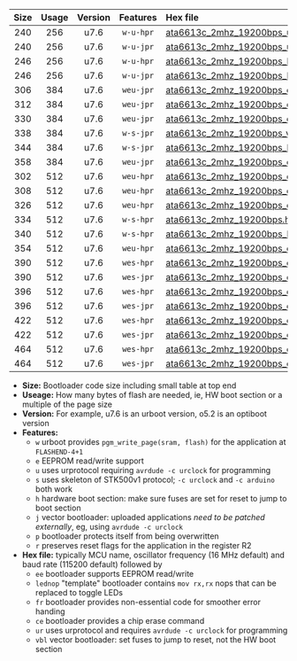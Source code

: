 |Size|Usage|Version|Features|Hex file|
|:-:|:-:|:-:|:-:|:--|
|240|256|u7.6|`w-u-hpr`|[ata6613c_2mhz_19200bps_ur.hex](https://raw.githubusercontent.com/stefanrueger/urboot/main//ata6613c_2mhz_19200bps_ur.hex)|
|240|256|u7.6|`w-u-jpr`|[ata6613c_2mhz_19200bps_ur_vbl.hex](https://raw.githubusercontent.com/stefanrueger/urboot/main//ata6613c_2mhz_19200bps_ur_vbl.hex)|
|246|256|u7.6|`w-u-hpr`|[ata6613c_2mhz_19200bps_lednop_ur.hex](https://raw.githubusercontent.com/stefanrueger/urboot/main//ata6613c_2mhz_19200bps_lednop_ur.hex)|
|246|256|u7.6|`w-u-jpr`|[ata6613c_2mhz_19200bps_lednop_ur_vbl.hex](https://raw.githubusercontent.com/stefanrueger/urboot/main//ata6613c_2mhz_19200bps_lednop_ur_vbl.hex)|
|306|384|u7.6|`weu-jpr`|[ata6613c_2mhz_19200bps_ee_ur_vbl.hex](https://raw.githubusercontent.com/stefanrueger/urboot/main//ata6613c_2mhz_19200bps_ee_ur_vbl.hex)|
|312|384|u7.6|`weu-jpr`|[ata6613c_2mhz_19200bps_ee_lednop_ur_vbl.hex](https://raw.githubusercontent.com/stefanrueger/urboot/main//ata6613c_2mhz_19200bps_ee_lednop_ur_vbl.hex)|
|330|384|u7.6|`weu-jpr`|[ata6613c_2mhz_19200bps_ee_lednop_fr_ur_vbl.hex](https://raw.githubusercontent.com/stefanrueger/urboot/main//ata6613c_2mhz_19200bps_ee_lednop_fr_ur_vbl.hex)|
|338|384|u7.6|`w-s-jpr`|[ata6613c_2mhz_19200bps_vbl.hex](https://raw.githubusercontent.com/stefanrueger/urboot/main//ata6613c_2mhz_19200bps_vbl.hex)|
|344|384|u7.6|`w-s-jpr`|[ata6613c_2mhz_19200bps_lednop_vbl.hex](https://raw.githubusercontent.com/stefanrueger/urboot/main//ata6613c_2mhz_19200bps_lednop_vbl.hex)|
|358|384|u7.6|`weu-jpr`|[ata6613c_2mhz_19200bps_ee_lednop_fr_ce_ur_vbl.hex](https://raw.githubusercontent.com/stefanrueger/urboot/main//ata6613c_2mhz_19200bps_ee_lednop_fr_ce_ur_vbl.hex)|
|302|512|u7.6|`weu-hpr`|[ata6613c_2mhz_19200bps_ee_ur.hex](https://raw.githubusercontent.com/stefanrueger/urboot/main//ata6613c_2mhz_19200bps_ee_ur.hex)|
|308|512|u7.6|`weu-hpr`|[ata6613c_2mhz_19200bps_ee_lednop_ur.hex](https://raw.githubusercontent.com/stefanrueger/urboot/main//ata6613c_2mhz_19200bps_ee_lednop_ur.hex)|
|326|512|u7.6|`weu-hpr`|[ata6613c_2mhz_19200bps_ee_lednop_fr_ur.hex](https://raw.githubusercontent.com/stefanrueger/urboot/main//ata6613c_2mhz_19200bps_ee_lednop_fr_ur.hex)|
|334|512|u7.6|`w-s-hpr`|[ata6613c_2mhz_19200bps.hex](https://raw.githubusercontent.com/stefanrueger/urboot/main//ata6613c_2mhz_19200bps.hex)|
|340|512|u7.6|`w-s-hpr`|[ata6613c_2mhz_19200bps_lednop.hex](https://raw.githubusercontent.com/stefanrueger/urboot/main//ata6613c_2mhz_19200bps_lednop.hex)|
|354|512|u7.6|`weu-hpr`|[ata6613c_2mhz_19200bps_ee_lednop_fr_ce_ur.hex](https://raw.githubusercontent.com/stefanrueger/urboot/main//ata6613c_2mhz_19200bps_ee_lednop_fr_ce_ur.hex)|
|390|512|u7.6|`wes-hpr`|[ata6613c_2mhz_19200bps_ee.hex](https://raw.githubusercontent.com/stefanrueger/urboot/main//ata6613c_2mhz_19200bps_ee.hex)|
|390|512|u7.6|`wes-jpr`|[ata6613c_2mhz_19200bps_ee_vbl.hex](https://raw.githubusercontent.com/stefanrueger/urboot/main//ata6613c_2mhz_19200bps_ee_vbl.hex)|
|396|512|u7.6|`wes-hpr`|[ata6613c_2mhz_19200bps_ee_lednop.hex](https://raw.githubusercontent.com/stefanrueger/urboot/main//ata6613c_2mhz_19200bps_ee_lednop.hex)|
|396|512|u7.6|`wes-jpr`|[ata6613c_2mhz_19200bps_ee_lednop_vbl.hex](https://raw.githubusercontent.com/stefanrueger/urboot/main//ata6613c_2mhz_19200bps_ee_lednop_vbl.hex)|
|422|512|u7.6|`wes-hpr`|[ata6613c_2mhz_19200bps_ee_lednop_fr.hex](https://raw.githubusercontent.com/stefanrueger/urboot/main//ata6613c_2mhz_19200bps_ee_lednop_fr.hex)|
|422|512|u7.6|`wes-jpr`|[ata6613c_2mhz_19200bps_ee_lednop_fr_vbl.hex](https://raw.githubusercontent.com/stefanrueger/urboot/main//ata6613c_2mhz_19200bps_ee_lednop_fr_vbl.hex)|
|464|512|u7.6|`wes-hpr`|[ata6613c_2mhz_19200bps_ee_lednop_fr_ce.hex](https://raw.githubusercontent.com/stefanrueger/urboot/main//ata6613c_2mhz_19200bps_ee_lednop_fr_ce.hex)|
|464|512|u7.6|`wes-jpr`|[ata6613c_2mhz_19200bps_ee_lednop_fr_ce_vbl.hex](https://raw.githubusercontent.com/stefanrueger/urboot/main//ata6613c_2mhz_19200bps_ee_lednop_fr_ce_vbl.hex)|

- **Size:** Bootloader code size including small table at top end
- **Useage:** How many bytes of flash are needed, ie, HW boot section or a multiple of the page size
- **Version:** For example, u7.6 is an urboot version, o5.2 is an optiboot version
- **Features:**
  + `w` urboot provides `pgm_write_page(sram, flash)` for the application at `FLASHEND-4+1`
  + `e` EEPROM read/write support
  + `u` uses urprotocol requiring `avrdude -c urclock` for programming
  + `s` uses skeleton of STK500v1 protocol; `-c urclock` and `-c arduino` both work
  + `h` hardware boot section: make sure fuses are set for reset to jump to boot section
  + `j` vector bootloader: uploaded applications *need to be patched externally*, eg, using `avrdude -c urclock`
  + `p` bootloader protects itself from being overwritten
  + `r` preserves reset flags for the application in the register R2
- **Hex file:** typically MCU name, oscillator frequency (16 MHz default) and baud rate (115200 default) followed by
  + `ee` bootloader supports EEPROM read/write
  + `lednop` "template" bootloader contains `mov rx,rx` nops that can be replaced to toggle LEDs
  + `fr` bootloader provides non-essential code for smoother error handing
  + `ce` bootloader provides a chip erase command
  + `ur` uses urprotocol and requires `avrdude -c urclock` for programming
  + `vbl` vector bootloader: set fuses to jump to reset, not the HW boot section
